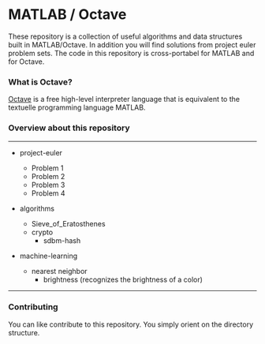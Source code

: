 # MATLAB / Octave

These repository is a collection of useful algorithms and data structures built in MATLAB/Octave. In addition you will find solutions from project euler problem sets. The code in this repository is cross-portabel for MATLAB and for Octave.

### What is Octave?

[Octave](https://www.gnu.org/software/octave/) is a free high-level interpreter language that is equivalent to the textuelle programming language MATLAB.

### Overview about this repository

---

* project-euler
  * Problem 1
  * Problem 2
  * Problem 3
  * Problem 4
  
* algorithms
  * Sieve_of_Eratosthenes
  * crypto
    * sdbm-hash

* machine-learning
  * nearest neighbor
     * brightness (recognizes the brightness of a color)


---

### Contributing

You can like contribute to this repository. You simply orient on the directory structure.
